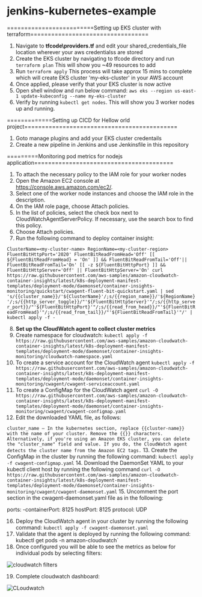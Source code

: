 # jenkins-kubernetes-example
=========================Setting up EKS cluster with terraform==================================

1. Navigate to <b>tfcode\providers.tf</b> and edit your shared_credentials_file location wherever your aws credentialss are stored
2. Create the EKS cluster by navigating to tfcode directory and run `terraform plan`
   This will show you ~49 resources to add
3. Run `terraform apply`
   This process will take approx 15 mins to complete which will create EKS cluster 'my-eks-cluster' in your AWS account
4. Once applied, please verify that your EKS cluster is now active
5. Open shell window and run below command:
   `aws eks --region us-east-1 update-kubeconfig --name my-eks-cluster`
6. Verify by running `kubectl get nodes`. This will show you 3 worker nodes up and running.

=============Setting up CICD for Hellow orld project============================================

1. Goto manage plugins and add your EKS cluster credentails
2. Create a new pipeline in Jenkins and use Jenkinsfile in this repository

=========Monitoring pod metrics for nodejs application========================================

1. To attach the necessary policy to the IAM role for your worker nodes
2. Open the Amazon EC2 console at https://console.aws.amazon.com/ec2/.
3. Select one of the worker node instances and choose the IAM role in the description.
4. On the IAM role page, choose Attach policies.
5. In the list of policies, select the check box next to CloudWatchAgentServerPolicy. If necessary, use the search box to find this policy.
6. Choose Attach policies.
7. Run the following command to deploy container insight:

`ClusterName=<my-cluster-name>
RegionName=<my-cluster-region>
FluentBitHttpPort='2020'
FluentBitReadFromHead='Off'
[[ ${FluentBitReadFromHead} = 'On' ]] && FluentBitReadFromTail='Off'|| FluentBitReadFromTail='On'
[[ -z ${FluentBitHttpPort} ]] && FluentBitHttpServer='Off' || FluentBitHttpServer='On'
curl https://raw.githubusercontent.com/aws-samples/amazon-cloudwatch-container-insights/latest/k8s-deployment-manifest-templates/deployment-mode/daemonset/container-insights-monitoring/quickstart/cwagent-fluent-bit-quickstart.yaml | sed 's/{{cluster_name}}/'${ClusterName}'/;s/{{region_name}}/'${RegionName}'/;s/{{http_server_toggle}}/"'${FluentBitHttpServer}'"/;s/{{http_server_port}}/"'${FluentBitHttpPort}'"/;s/{{read_from_head}}/"'${FluentBitReadFromHead}'"/;s/{{read_from_tail}}/"'${FluentBitReadFromTail}'"/' | kubectl apply -f - `

8. <b> Set up the CloudWatch agent to collect cluster metrics </b>
9. Create namespace for cloudwatch:
`kubectl apply -f https://raw.githubusercontent.com/aws-samples/amazon-cloudwatch-container-insights/latest/k8s-deployment-manifest-templates/deployment-mode/daemonset/container-insights-monitoring/cloudwatch-namespace.yaml`
10. To create a service account for the CloudWatch agent
`kubectl apply -f https://raw.githubusercontent.com/aws-samples/amazon-cloudwatch-container-insights/latest/k8s-deployment-manifest-templates/deployment-mode/daemonset/container-insights-monitoring/cwagent/cwagent-serviceaccount.yaml`
11. To create a ConfigMap for the CloudWatch agent
`curl -O https://raw.githubusercontent.com/aws-samples/amazon-cloudwatch-container-insights/latest/k8s-deployment-manifest-templates/deployment-mode/daemonset/container-insights-monitoring/cwagent/cwagent-configmap.yaml`
12. Edit the downloaded YAML file, as follows:

`cluster_name – In the kubernetes section, replace {{cluster-name}} with the name of your cluster. Remove the {{}} characters. Alternatively, if you're using an Amazon EKS cluster, you can delete the "cluster_name" field and value. If you do, the CloudWatch agent detects the cluster name from the Amazon EC2 tags.`
13. Create the ConfigMap in the cluster by running the following command: `kubectl apply -f cwagent-configmap.yaml`
14. Download the DaemonSet YAML to your kubectl client host by running the following command
`curl -O  https://raw.githubusercontent.com/aws-samples/amazon-cloudwatch-container-insights/latest/k8s-deployment-manifest-templates/deployment-mode/daemonset/container-insights-monitoring/cwagent/cwagent-daemonset.yaml`
15. Uncomment the port section in the cwagent-daemonset.yaml file as in the following:

ports:
  -containerPort: 8125
   hostPort: 8125
   protocol: UDP
    
16. Deploy the CloudWatch agent in your cluster by running the following command: `kubectl apply -f cwagent-daemonset.yaml`
17. Validate that the agent is deployed by running the following command: kubectl get pods -n amazon-cloudwatch`
18. Once configured you will be able to see the metrics as below for individual pods by selecting filters:

![cloudwatch filters](https://user-images.githubusercontent.com/45530974/138239708-830124a6-5ebc-49cf-b1f2-e4ca20466713.PNG)


19. Complete cloudwatch dashboard:

![CLoudwatch](https://user-images.githubusercontent.com/45530974/138239939-8a87a00f-dbee-4eb1-8661-7f54f27d51b4.PNG)






